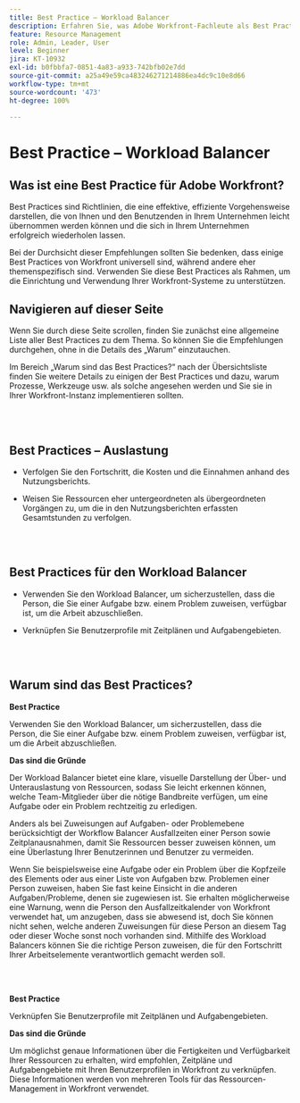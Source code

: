 ```yaml
---
title: Best Practice – Workload Balancer
description: Erfahren Sie, was Adobe Workfront-Fachleute als Best Practices für das Einrichten, Verwalten und Verwenden des Workload Balancers empfehlen.
feature: Resource Management
role: Admin, Leader, User
level: Beginner
jira: KT-10932
exl-id: b0fbbfa7-0851-4a83-a933-742bfb02e7dd
source-git-commit: a25a49e59ca483246271214886ea4dc9c10e8d66
workflow-type: tm+mt
source-wordcount: '473'
ht-degree: 100%

---
```


# Best Practice – Workload Balancer

## Was ist eine Best Practice für Adobe Workfront?

Best Practices sind Richtlinien, die eine effektive, effiziente Vorgehensweise darstellen, die von Ihnen und den Benutzenden in Ihrem Unternehmen leicht übernommen werden können und die sich in Ihrem Unternehmen erfolgreich wiederholen lassen.

Bei der Durchsicht dieser Empfehlungen sollten Sie bedenken, dass einige Best Practices von Workfront universell sind, während andere eher themenspezifisch sind. Verwenden Sie diese Best Practices als Rahmen, um die Einrichtung und Verwendung Ihrer Workfront-Systeme zu unterstützen.

## Navigieren auf dieser Seite

Wenn Sie durch diese Seite scrollen, finden Sie zunächst eine allgemeine Liste aller Best Practices zu dem Thema. So können Sie die Empfehlungen durchgehen, ohne in die Details des „Warum“ einzutauchen.

Im Bereich „Warum sind das Best Practices?“ nach der Übersichtsliste finden Sie weitere Details zu einigen der Best Practices und dazu, warum Prozesse, Werkzeuge usw. als solche angesehen werden und Sie sie in Ihrer Workfront-Instanz implementieren sollten.

</br>
</br>

## Best Practices – Auslastung

* Verfolgen Sie den Fortschritt, die Kosten und die Einnahmen anhand des Nutzungsberichts.

* Weisen Sie Ressourcen eher untergeordneten als übergeordneten Vorgängen zu, um die in den Nutzungsberichten erfassten Gesamtstunden zu verfolgen.

</br>
</br>


## Best Practices für den Workload Balancer

* Verwenden Sie den Workload Balancer, um sicherzustellen, dass die Person, die Sie einer Aufgabe bzw. einem Problem zuweisen, verfügbar ist, um die Arbeit abzuschließen.

* Verknüpfen Sie Benutzerprofile mit Zeitplänen und Aufgabengebieten.

</br>
</br>


## Warum sind das Best Practices?

**Best Practice**

Verwenden Sie den Workload Balancer, um sicherzustellen, dass die Person, die Sie einer Aufgabe bzw. einem Problem zuweisen, verfügbar ist, um die Arbeit abzuschließen.



**Das sind die Gründe**

Der Workload Balancer bietet eine klare, visuelle Darstellung der Über- und Unterauslastung von Ressourcen, sodass Sie leicht erkennen können, welche Team-Mitglieder über die nötige Bandbreite verfügen, um eine Aufgabe oder ein Problem rechtzeitig zu erledigen.



Anders als bei Zuweisungen auf Aufgaben- oder Problemebene berücksichtigt der Workflow Balancer Ausfallzeiten einer Person sowie Zeitplanausnahmen, damit Sie Ressourcen besser zuweisen können, um eine Überlastung Ihrer Benutzerinnen und Benutzer zu vermeiden.



Wenn Sie beispielsweise eine Aufgabe oder ein Problem über die Kopfzeile des Elements oder aus einer Liste von Aufgaben bzw. Problemen einer Person zuweisen, haben Sie fast keine Einsicht in die anderen Aufgaben/Probleme, denen sie zugewiesen ist. Sie erhalten möglicherweise eine Warnung, wenn die Person den Ausfallzeitkalender von Workfront verwendet hat, um anzugeben, dass sie abwesend ist, doch Sie können nicht sehen, welche anderen Zuweisungen für diese Person an diesem Tag oder dieser Woche sonst noch vorhanden sind. Mithilfe des Workload Balancers können Sie die richtige Person zuweisen, die für den Fortschritt Ihrer Arbeitselemente verantwortlich gemacht werden soll.


</br>
</br>

**Best Practice**

Verknüpfen Sie Benutzerprofile mit Zeitplänen und Aufgabengebieten.



**Das sind die Gründe**

Um möglichst genaue Informationen über die Fertigkeiten und Verfügbarkeit Ihrer Ressourcen zu erhalten, wird empfohlen, Zeitpläne und Aufgabengebiete mit Ihren Benutzerprofilen in Workfront zu verknüpfen. Diese Informationen werden von mehreren Tools für das Ressourcen-Management in Workfront verwendet.
